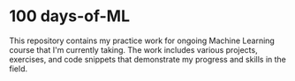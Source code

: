 # 100 days-of-ML
This repository contains my practice work for ongoing Machine Learning course that I'm currently taking. The work includes various projects, exercises, and code snippets that demonstrate my progress and skills in the field.
